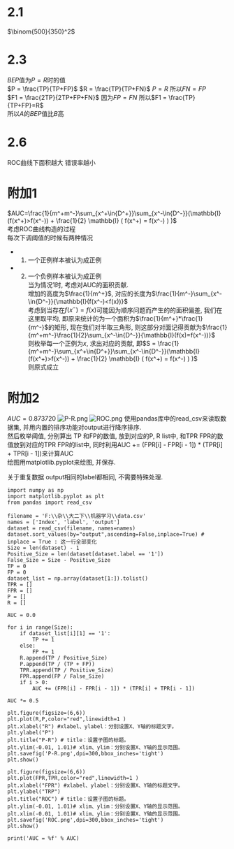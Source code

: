 # 2.1 
$\binom{500}{350}^2$

# 2.3
$BEP$值为$P=R$时的值  
$P = \frac{TP}{TP+FP}$
$R = \frac{TP}{TP+FN}$
$P=R$
所以$FN=FP$  
$F1 = \frac{2TP}{2TP+FP+FN}$
因为$FP=FN$
所以$F1 = \frac{TP}{TP+FP}=R$  
所以$A$的$BEP$值比$B$高  
# 2.6 
ROC曲线下面积越大 错误率越小  

# 附加1
$AUC=\frac{1}{m^+m^-}\sum_{x^+\in{D^+}}\sum_{x^-\in{D^-}}(\mathbb{I}(f(x^+)>f(x^-)) + \frac{1}{2} \mathbb{I} ( f(x^+) = f(x^-) ) )$  
考虑ROC曲线构造的过程  
每次下调阈值的时候有两种情况  
- 1. 一个正例样本被认为成正例
- 2. 一个负例样本被认为成正例  
当为情况1时, 考虑对AUC的面积贡献.  
增加的高度为$\frac{1}{m^+}$, 对应的长度为$\frac{1}{m^-}\sum_{x^-\in{D^-}}{\mathbb{I}(f(x^-)<f(x))}$  
考虑到当存在$f(x^-)=f(x)$可能因为顺序问题而产生的的面积偏差, 我们在这里取平均, 即原来统计的为一个面积为$\frac{1}{m^+}*\frac{1}{m^-}$的矩形, 现在我们对半取三角形, 则这部分对面记得贡献为$\frac{1}{m^+m^-}\frac{1}{2}\sum_{x^-\in{D^-}}{\mathbb{I}(f(x)=f(x^-))}$  
则枚举每一个正例为$x$, 求出对应的贡献, 即$S = \frac{1}{m^+m^-}\sum_{x^+\in{D^+}}\sum_{x^-\in{D^-}}(\mathbb{I}(f(x^+)>f(x^-)) + \frac{1}{2} \mathbb{I} ( f(x^+) = f(x^-) ) )$  
则原式成立  

# 附加2
$AUC = 0.873720$
![P-R.png](https://i.loli.net/2021/03/13/a9j2h5XQABKV6ZL.png)
![ROC.png](https://i.loli.net/2021/03/13/FwKqiACMj4ETHYk.png)
使用pandas库中的read_csv来读取数据集, 并用内置的排序功能对output进行降序排序.  
然后枚举阈值, 分别算出 TP 和FP的数值, 放到对应的P, R list中, 和TPR FPR的数值放到对应的TPR FPR的list中, 同时利用AUC += (FPR[i] - FPR[i - 1]) * (TPR[i] + TPR[i - 1])来计算AUC  
绘图用matplotlib.pyplot来绘图, 并保存.  

关于重复数据 output相同的label都相同, 不需要特殊处理.  

```python3
import numpy as np
import matplotlib.pyplot as plt
from pandas import read_csv

filename = 'F:\\杂\\大二下\\机器学习\\data.csv'
names = ['Index', 'label', 'output']
dataset = read_csv(filename, names=names)
dataset.sort_values(by="output",ascending=False,inplace=True) # inplace = True : 这一行全部变化
Size = len(dataset) - 1
Positive_Size = len(dataset[dataset.label == '1'])
False_Size = Size - Positive_Size
TP = 0
FP = 0
dataset_list = np.array(dataset[1:]).tolist()
TPR = []
FPR = []
P = []
R = []

AUC = 0.0

for i in range(Size):
    if dataset_list[i][1] == '1':
        TP += 1
    else:
        FP += 1
    R.append(TP / Positive_Size)
    P.append(TP / (TP + FP))
    TPR.append(TP / Positive_Size)
    FPR.append(FP / False_Size)
    if i > 0:
        AUC += (FPR[i] - FPR[i - 1]) * (TPR[i] + TPR[i - 1])

AUC *= 0.5

plt.figure(figsize=(6,6))
plt.plot(R,P,color="red",linewidth=1 )
plt.xlabel("R") #xlabel、ylabel：分别设置X、Y轴的标题文字。
plt.ylabel("P")
plt.title("P-R") # title：设置子图的标题。
plt.ylim(-0.01, 1.01)# xlim、ylim：分别设置X、Y轴的显示范围。
plt.savefig('P-R.png',dpi=300,bbox_inches='tight')
plt.show()

plt.figure(figsize=(6,6))
plt.plot(FPR,TPR,color="red",linewidth=1 )
plt.xlabel("FPR") #xlabel、ylabel：分别设置X、Y轴的标题文字。
plt.ylabel("TRP")
plt.title("ROC") # title：设置子图的标题。
plt.ylim(-0.01, 1.01)# xlim、ylim：分别设置X、Y轴的显示范围。
plt.xlim(-0.01, 1.01)# xlim、ylim：分别设置X、Y轴的显示范围。
plt.savefig('ROC.png',dpi=300,bbox_inches='tight')
plt.show()

print('AUC = %f' % AUC)
```